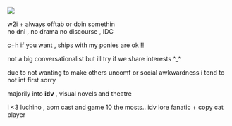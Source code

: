 ![](https://i.postimg.cc/X7bQJbRk/heart-locket-1.gif)

w2i + always offtab or doin somethin <br/>
no dni , no drama no discourse , IDC  <br/>

c+h if you want , ships with my ponies are ok !!  <br/>

not a big conversationalist but ill try if we share interests ^_^ <br/>

due to not wanting to make others uncomf or social awkwardness i tend to not int first sorry <br/>

majorily into **idv** , visual novels and theatre <br/>

i <3 luchino , aom cast and game 10 the mosts..  idv lore fanatic + copy cat player  <br/>
